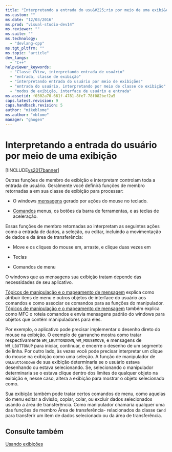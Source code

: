 ```yaml
---
title: "Interpretando a entrada do usu&#225;rio por meio de uma exibi&#231;&#227;o | Microsoft Docs"
ms.custom: ""
ms.date: "12/03/2016"
ms.prod: "visual-studio-dev14"
ms.reviewer: ""
ms.suite: ""
ms.technology: 
  - "devlang-cpp"
ms.tgt_pltfrm: ""
ms.topic: "article"
dev_langs: 
  - "C++"
helpviewer_keywords: 
  - "Classe CView, interpretando entrada de usuário"
  - "entrada, classe de exibição"
  - "interpretando entrada do usuário por meio de exibições"
  - "entrada do usuário, interpretando por meio de classe de exibição"
  - "modos de exibição, interface de usuário e entrada"
ms.assetid: f0302a70-661f-4781-8fe7-78f082bef2a5
caps.latest.revision: 9
caps.handback.revision: 5
author: "mikeblome"
ms.author: "mblome"
manager: "ghogen"
---
```

# Interpretando a entrada do usu&#225;rio por meio de uma exibi&#231;&#227;o
[!INCLUDE[vs2017banner](../assembler/inline/includes/vs2017banner.md)]

Outras funções de membro de exibição e interpretam controlam toda a entrada de usuário.  Geralmente você definirá funções de membro retornadas a em sua classe de exibição para processar:  
  
-   O windows [mensagens](../mfc/messages.md) gerado por ações do mouse no teclado.  
  
-   [Comandos](../mfc/user-interface-objects-and-command-ids.md) menus, os botões da barra de ferramentas, e as teclas de aceleração.  
  
 Essas funções de membro retornadas ao interpretam as seguintes ações como a entrada de dados, a seleção, ou editar, incluindo a movimentação de dados e da área de transferência:  
  
-   Move e os cliques do mouse em, arraste, e clique duas vezes em  
  
-   Teclas  
  
-   Comandos de menu  
  
 O windows que as mensagens sua exibição tratam depende das necessidades de seu aplicativo.  
  
 [Tópicos de manipulação e o mapeamento de mensagem](../mfc/message-handling-and-mapping.md) explica como atribuir itens de menu e outros objetos de interface do usuário aos comandos e como associar os comandos para as funções do manipulador.  [Tópicos de manipulação e o mapeamento de mensagem](../mfc/message-handling-and-mapping.md) também explica como MFC o roteia comandos e envia mensagens padrão do windows para objetos que contêm manipuladores para eles.  
  
 Por exemplo, o aplicativo pode precisar implementar o desenho direto do mouse na exibição.  O exemplo de garrancho mostra como tratar respectivamente `WM_LBUTTONDOWN`, `WM_MOUSEMOVE`, e mensagens de `WM_LBUTTONUP` para iniciar, continuar, e encerre o desenho de um segmento de linha.  Por outro lado, às vezes você pode precisar interpretar um clique do mouse na exibição como uma seleção.  A função de manipulador de `OnLButtonDown` de sua exibição determinaria se o usuário estava desenhando ou estava selecionando.  Se, selecionando o manipulador determinaria se o estava clique dentro dos limites de qualquer objeto na exibição e, nesse caso, altera a exibição para mostrar o objeto selecionado como.  
  
 Sua exibição também pode tratar certos comandos de menu, como aquelas do menu editar a divisão, copiar, colar, ou excluir dados selecionados usando a área de transferência.  Como manipulador chamaria qualquer uma das funções de membro Área de transferência\- relacionados da classe `CWnd` para transferir um item de dados selecionado ou da área de transferência.  
  
## Consulte também  
 [Usando exibições](../mfc/using-views.md)